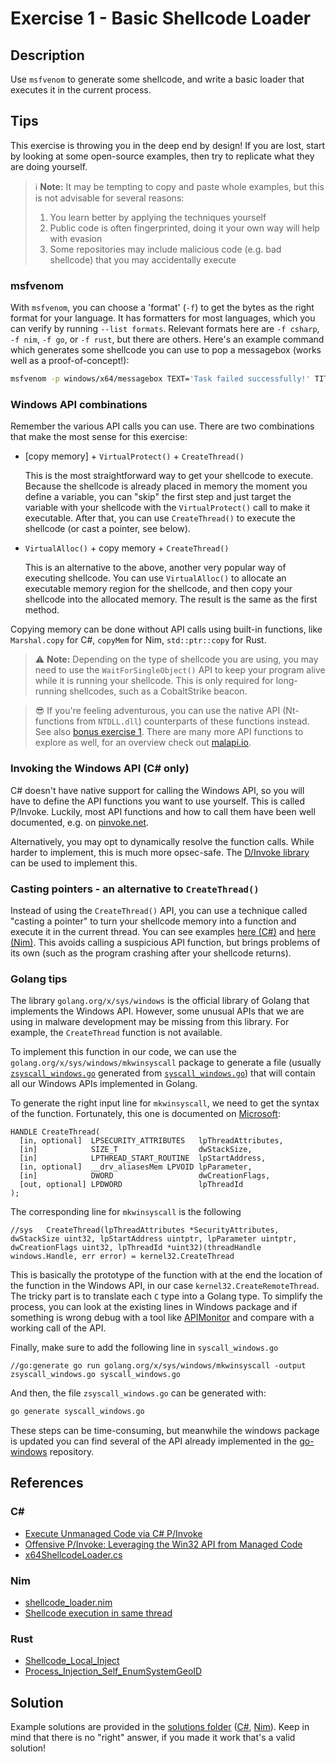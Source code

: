 # Exercise 1 - Basic Shellcode Loader

## Description
Use `msfvenom` to generate some shellcode, and write a basic loader that executes it in the current process.

## Tips

This exercise is throwing you in the deep end by design! If you are lost, start by looking at some open-source examples, then try to replicate what they are doing yourself.

> ℹ **Note:** It may be tempting to copy and paste whole examples, but this is not advisable for several reasons:
>
> 1. You learn better by applying the techniques yourself
> 2. Public code is often fingerprinted, doing it your own way will help with evasion
> 3. Some repositories may include malicious code (e.g. bad shellcode) that you may accidentally execute

### msfvenom

With `msfvenom`, you can choose a 'format' (`-f`) to get the bytes as the right format for your language. It has formatters for most languages, which you can verify by running `--list formats`. Relevant formats here are `-f csharp`, `-f nim`, `-f go`, or `-f rust`, but there are others. Here's an example command which generates some shellcode you can use to pop a messagebox (works well as a proof-of-concept!):

```bash
msfvenom -p windows/x64/messagebox TEXT='Task failed successfully!' TITLE='Error!' -f nim
```

### Windows API combinations

Remember the various API calls you can use. There are two combinations that make the most sense for this exercise:

- [copy memory] + `VirtualProtect()` + `CreateThread()`
 
    This is the most straightforward way to get your shellcode to execute. Because the shellcode is already placed in memory the moment you define a variable, you can "skip" the first step and just target the variable with your shellcode with the `VirtualProtect()` call to make it executable. After that, you can use `CreateThread()` to execute the shellcode (or cast a pointer, see below).

- `VirtualAlloc()` + copy memory + `CreateThread()`
 
    This is an alternative to the above, another very popular way of executing shellcode. You can use `VirtualAlloc()` to allocate an executable memory region for the shellcode, and then copy your shellcode into the allocated memory. The result is the same as the first method.

Copying memory can be done without API calls using built-in functions, like `Marshal.copy` for C#, `copyMem` for Nim, `std::ptr::copy` for Rust.

> ⚠ **Note:** Depending on the type of shellcode you are using, you may need to use the `WaitForSingleObject()` API to keep your program alive while it is running your shellcode. This is only required for long-running shellcodes, such as a CobaltStrike beacon.

> 😎 If you're feeling adventurous, you can use the native API (Nt-functions from `NTDLL.dll`) counterparts of these functions instead. See also [bonus exercise 1](../BONUS%20Exercise%201%20-%20Basic%20Loader%20Without%20CreateThread/). There are many more API functions to explore as well, for an overview check out [malapi.io](https://malapi.io/).

### Invoking the Windows API (C# only)

C# doesn't have native support for calling the Windows API, so you will have to define the API functions you want to use yourself. This is called P/Invoke. Luckily, most API functions and how to call them have been well documented, e.g. on [pinvoke.net](https://pinvoke.net/).

Alternatively, you may opt to dynamically resolve the function calls. While harder to implement, this is much more opsec-safe. The [D/Invoke library](https://github.com/TheWover/DInvoke) can be used to implement this.

### Casting pointers - an alternative to `CreateThread()`

Instead of using the `CreateThread()` API, you can use a technique called "casting a pointer" to turn your shellcode memory into a function and execute it in the current thread. You can see examples [here (C#)](https://tbhaxor.com/execute-unmanaged-code-via-c-pinvoke/) and [here (Nim)](https://github.com/byt3bl33d3r/OffensiveNim/issues/16#issuecomment-757228116). This avoids calling a suspicious API function, but brings problems of its own (such as the program crashing after your shellcode returns).

### Golang tips

The library `golang.org/x/sys/windows` is the official library of Golang that implements the Windows API. However, some unusual APIs that we are using in malware development may be missing from this library. For example, the `CreateThread` function is not available.

To implement this function in our code, we can use the `golang.org/x/sys/windows/mkwinsyscall` package to generate a file (usually [`zsyscall_windows.go`](https://github.com/golang/sys/blob/master/windows/zsyscall_windows.go) generated from [`syscall_windows.go`](https://github.com/golang/sys/blob/c0bba94af5f85fbad9f6dc2e04ed5b8fac9696cf/windows/syscall_windows.go#L168)) that will contain all our Windows APIs implemented in Golang.

To generate the right input line for `mkwinsyscall`, we need to get the syntax of the function. Fortunately, this one is documented on [Microsoft](https://docs.microsoft.com/en-us/windows/win32/api/processthreadsapi/nf-processthreadsapi-createthread):
```
HANDLE CreateThread(
  [in, optional]  LPSECURITY_ATTRIBUTES   lpThreadAttributes,
  [in]            SIZE_T                  dwStackSize,
  [in]            LPTHREAD_START_ROUTINE  lpStartAddress,
  [in, optional]  __drv_aliasesMem LPVOID lpParameter,
  [in]            DWORD                   dwCreationFlags,
  [out, optional] LPDWORD                 lpThreadId
);
```

The corresponding line for `mkwinsyscall` is the following

```golang
//sys   CreateThread(lpThreadAttributes *SecurityAttributes, dwStackSize uint32, lpStartAddress uintptr, lpParameter uintptr, dwCreationFlags uint32, lpThreadId *uint32)(threadHandle windows.Handle, err error) = kernel32.CreateThread
```

This is basically the prototype of the function with at the end the location of the function in the Windows API, in our case `kernel32.CreateRemoteThread`.
The tricky part is to translate each `C` type into a Golang type. To simplify the process, you can look at the existing lines in Windows package and if something is wrong debug with a tool like [APIMonitor](https://apimonitor.com/) and compare with a working call of the API.

Finally, make sure to add the following line in `syscall_windows.go`
```golang
//go:generate go run golang.org/x/sys/windows/mkwinsyscall -output zsyscall_windows.go syscall_windows.go
```

And then, the file `zsyscall_windows.go` can be generated with:
```bash
go generate syscall_windows.go
```

These steps can be time-consuming, but meanwhile the windows package is updated you can find several of the API already implemented in the [go-windows](https://github.com/nodauf/go-windows) repository.


## References

### C#

- [Execute Unmanaged Code via C# P/Invoke](https://tbhaxor.com/execute-unmanaged-code-via-c-pinvoke/)
- [Offensive P/Invoke: Leveraging the Win32 API from Managed Code](https://posts.specterops.io/offensive-p-invoke-leveraging-the-win32-api-from-managed-code-7eef4fdef16d)
- [x64ShellcodeLoader.cs](https://gist.github.com/matterpreter/03e2bd3cf8b26d57044f3b494e73bbea)

### Nim

- [shellcode_loader.nim](https://github.com/sh3d0ww01f/nim_shellloader/blob/master/shellcode_loader.nim)
- [Shellcode execution in same thread](https://github.com/byt3bl33d3r/OffensiveNim/issues/16#issuecomment-757228116)

### Rust

- [Shellcode_Local_Inject](https://github.com/trickster0/OffensiveRust/blob/master/Shellcode_Local_inject/src/main.rs)
- [Process_Injection_Self_EnumSystemGeoID](https://github.com/trickster0/OffensiveRust/blob/master/Process_Injection_Self_EnumSystemGeoID/src/main.rs)

## Solution

Example solutions are provided in the [solutions folder](solutions/) ([C#](solutions/csharp/), [Nim](solutions/nim/)). Keep in mind that there is no "right" answer, if you made it work that's a valid solution! 